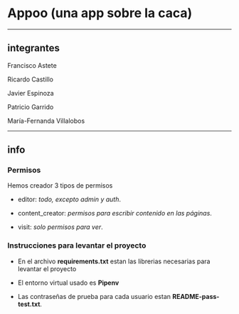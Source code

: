 # Appoo (una app sobre la caca)

---

## integrantes

Francisco Astete

Ricardo Castillo

Javier Espinoza

Patricio Garrido

María-Fernanda Villalobos

---

## info

### Permisos

Hemos creador 3 tipos de permisos

- editor: _todo, excepto admin y auth_.

- content_creator: _permisos para escribir contenido en las páginas_.

- visit: _solo permisos para ver_.

### Instrucciones para levantar el proyecto

- En el archivo **requirements.txt** estan las librerias necesarias para levantar el proyecto

- El entorno virtual usado es **Pipenv**

- Las contraseñas de prueba para cada usuario estan **README-pass-test.txt**.
